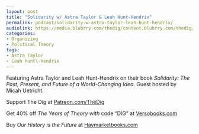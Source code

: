 ```yaml
---
layout: post
title: "Solidarity w/ Astra Taylor & Leah Hunt-Hendrix"
permalink: podcast/solidarity-w-astra-taylor-leah-hunt-hendrix/
audiolink: https://media.blubrry.com/thedig/content.blubrry.com/thedig/The_Dig-EP_463-Solidarity.mp3
categories:
- Organizing
- Political Theory
tags:
- Astra Taylor
- Leah Hunt\-Hendrix
---
```


Featuring Astra Taylor and Leah Hunt\-Hendrix on their book *Solidarity: The Past, Present, and Future of a World\-Changing Idea*. Guest hosted by Micah Uetricht.

Support The Dig at [Patreon.com/TheDig](http://Patreon.com/TheDig)

Get 40% off *The Years of Theory with* code “DIG” at [Versobooks.com](http://Versobooks.com)

Buy *Our History is the Future* at [Haymarketbooks.com](http://Haymarketbooks.com)

